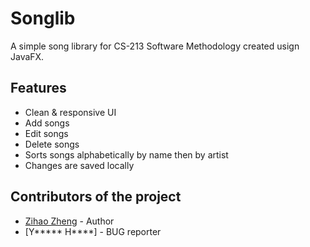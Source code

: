 # Songlib
A simple song library for CS-213 Software Methodology created usign JavaFX.


## Features
* Clean & responsive UI
* Add songs
* Edit songs
* Delete songs
* Sorts songs alphabetically by name then by artist
* Changes are saved locally 


## Contributors of the project
- [Zihao Zheng](https://github.com/zhengzihao2002) - Author
- [Y***** H****] - BUG reporter
